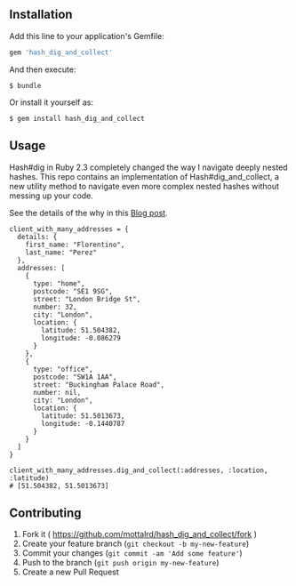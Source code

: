 ## Installation

Add this line to your application's Gemfile:

```ruby
gem 'hash_dig_and_collect'
```

And then execute:

    $ bundle

Or install it yourself as:

    $ gem install hash_dig_and_collect

## Usage

Hash#dig  in Ruby 2.3 completely changed the way I navigate deeply nested hashes. This repo contains an implementation of 
Hash#dig_and_collect, a new utility method to navigate even more complex nested hashes without messing up your code. 

See the details of the why in this [Blog post](http://www.alfredo.motta.name/making-ruby-hashdig-even-more-awesome-introducing-hashdig_and_collect).

```
client_with_many_addresses = {
  details: {
    first_name: "Florentino",
    last_name: "Perez"
  },
  addresses: [
    {
      type: "home",
      postcode: "SE1 9SG",
      street: "London Bridge St",
      number: 32,
      city: "London",
      location: {
        latitude: 51.504382,
        longitude: -0.086279
      }
    },
    {
      type: "office",
      postcode: "SW1A 1AA",
      street: "Buckingham Palace Road",
      number: nil,
      city: "London",
      location: {
        latitude: 51.5013673,
        longitude: -0.1440787
      }
    }
  ]
}

client_with_many_addresses.dig_and_collect(:addresses, :location, :latitude)
# [51.504382, 51.5013673]
```

## Contributing

1. Fork it ( https://github.com/mottalrd/hash_dig_and_collect/fork )
2. Create your feature branch (`git checkout -b my-new-feature`)
3. Commit your changes (`git commit -am 'Add some feature'`)
4. Push to the branch (`git push origin my-new-feature`)
5. Create a new Pull Request
